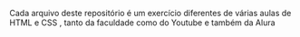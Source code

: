 Cada arquivo  deste repositório é um exercício diferentes de várias aulas de HTML e CSS , tanto da faculdade como do Youtube e também da Alura
